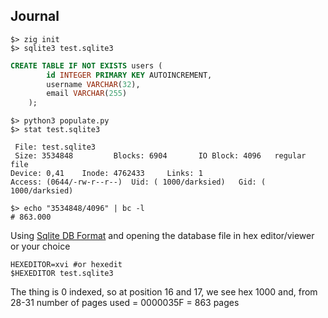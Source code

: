 ## Journal

```shell
$> zig init
$> sqlite3 test.sqlite3
```

```sql
CREATE TABLE IF NOT EXISTS users (
        id INTEGER PRIMARY KEY AUTOINCREMENT,
        username VARCHAR(32),
        email VARCHAR(255)
    );

```

```shell
$> python3 populate.py
$> stat test.sqlite3

 File: test.sqlite3
 Size: 3534848         Blocks: 6904       IO Block: 4096   regular file
Device: 0,41    Inode: 4762433     Links: 1
Access: (0644/-rw-r--r--)  Uid: ( 1000/darksied)   Gid: ( 1000/darksied)
```

```shell
$> echo "3534848/4096" | bc -l
# 863.000
```

Using [Sqlite DB Format](https://www.sqlite.org/fileformat.html) and opening
the database file in hex editor/viewer or your choice

```shell
HEXEDITOR=xvi #or hexedit
$HEXEDITOR test.sqlite3
```

The thing is 0 indexed, so at position 16 and 17, we see hex 1000 and,
from 28-31 number of pages used = 0000035F = 863 pages

